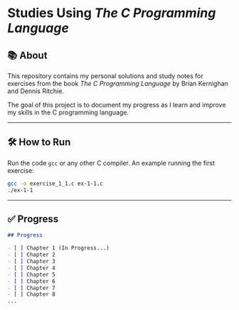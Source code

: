 # Studies Using *The C Programming Language*



## 📚 About

This repository contains my personal solutions and study notes for exercises from the book *The C Programming Language* by Brian Kernighan and Dennis Ritchie.

The goal of this project is to document my progress as I learn and improve my skills in the C programming language.

---

## 🛠️ How to Run

Run the code `gcc` or any other C compiler. An example running the first exercise:

```bash
gcc -o exercise_1_1.c ex-1-1.c
./ex-1-1
```

---

## ✅ Progress

```markdown
## Progress

- [ ] Chapter 1 (In Progress...)
- [ ] Chapter 2
- [ ] Chapter 3
- [ ] Chapter 4
- [ ] Chapter 5
- [ ] Chapter 6
- [ ] Chapter 7
- [ ] Chapter 8
...

